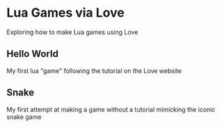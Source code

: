 # Lua Games via Love
Exploring how to make Lua games using Love

## Hello World
My first lua "game" following the tutorial on the Love website

## Snake
My first attempt at making a game without a tutorial mimicking the iconic snake game
